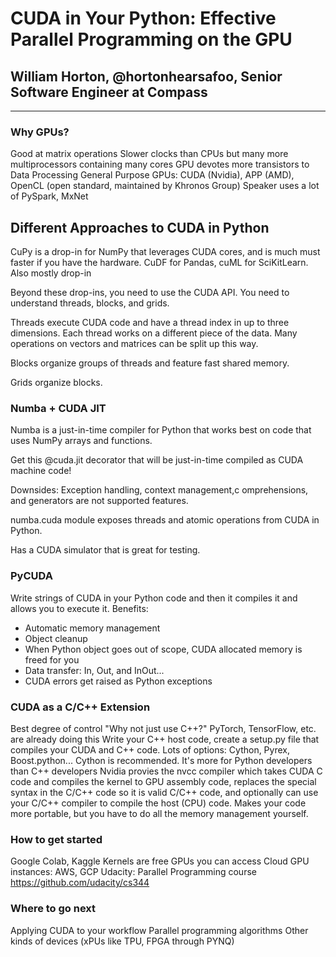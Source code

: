 # CUDA in Your Python: Effective Parallel Programming on the GPU
## William Horton, @hortonhearsafoo, Senior Software Engineer at Compass
---

### Why GPUs?
Good at matrix operations
Slower clocks than CPUs but many more multiprocessors containing many cores
GPU devotes more transistors to Data Processing
General Purpose GPUs: CUDA (Nvidia), APP (AMD), OpenCL (open standard, maintained by Khronos Group)
Speaker uses a lot of PySpark, MxNet

## Different Approaches to CUDA in Python

CuPy is a drop-in for NumPy that leverages CUDA cores, and is much must faster if you have the hardware. 
CuDF for Pandas, cuML for SciKitLearn. Also mostly drop-in

Beyond these drop-ins, you need to use the CUDA API. You need to understand threads, blocks, and grids. 

Threads execute CUDA code and have a thread index in up to three dimensions. Each thread works on a different piece of the data. Many operations on vectors and matrices can be split up this way.

Blocks organize groups of threads and feature fast shared memory.

Grids organize blocks.

### Numba + CUDA JIT

Numba is a just-in-time compiler for Python that works best on code that uses NumPy arrays and functions.

Get this @cuda.jit decorator that will be just-in-time compiled as CUDA machine code!

Downsides: Exception handling, context management,c omprehensions, and generators are not supported features.

numba.cuda module exposes threads and atomic operations from CUDA in Python.

Has a CUDA simulator that is great for testing. 

### PyCUDA
Write strings of CUDA in your Python code and then it compiles it and allows you to execute it.
Benefits:
- Automatic memory management
- Object cleanup
- When Python object goes out of scope, CUDA allocated memory is freed for you
- Data transfer: In, Out, and InOut...
- CUDA errors get raised as Python exceptions

### CUDA as a C/C++ Extension
Best degree of control
"Why not just use C++?"
PyTorch, TensorFlow, etc. are already doing this
Write your C++ host code, create a setup.py file that compiles your CUDA and C++ code.
Lots of options: Cython, Pyrex, Boost.python...
Cython is recommended. It's more for Python developers than C++ developers
Nvidia provies the nvcc compiler which takes CUDA C code and compiles the kernel to GPU assembly code, replaces the special syntax in the C/C++ code so it is valid C/C++ code, and optionally can use your C/C++ compiler to compile the host (CPU) code.
Makes your code more portable, but you have to do all the memory management yourself.

### How to get started
Google Colab, Kaggle Kernels are free GPUs you can access
Cloud GPU instances: AWS, GCP
Udacity: Parallel Programming course https://github.com/udacity/cs344

### Where to go next
Applying CUDA to your workflow
Parallel programming algorithms
Other kinds of devices (xPUs like TPU, FPGA through PYNQ)

